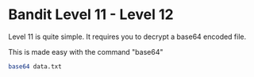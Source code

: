 # Bandit Level 11 - Level 12 

Level 11 is quite simple. It requires you to decrypt a base64 encoded file. 

This is made easy with the command "base64"

```bash
base64 data.txt
```
